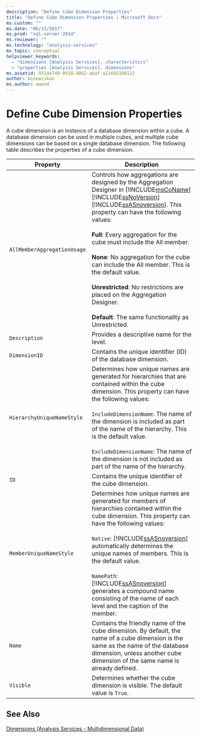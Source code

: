 ```yaml
---
description: "Define Cube Dimension Properties"
title: "Define Cube Dimension Properties | Microsoft Docs"
ms.custom: ""
ms.date: "06/13/2017"
ms.prod: "sql-server-2014"
ms.reviewer: ""
ms.technology: "analysis-services"
ms.topic: conceptual
helpviewer_keywords: 
  - "dimensions [Analysis Services], characteristics"
  - "properties [Analysis Services], dimensions"
ms.assetid: 9314e749-0918-4862-abaf-a21692188122
author: minewiskan
ms.author: owend
---
```

# Define Cube Dimension Properties
  A cube dimension is an instance of a database dimension within a cube. A database dimension can be used in multiple cubes, and multiple cube dimensions can be based on a single database dimension. The following table describes the properties of a cube dimension.  
  
|Property|Description|  
|--------------|-----------------|  
|`AllMemberAggregationUsage`|Controls how aggregations are designed by the Aggregation Designer in [!INCLUDE[msCoName](../../includes/msconame-md.md)] [!INCLUDE[ssNoVersion](../../includes/ssnoversion-md.md)] [!INCLUDE[ssASnoversion](../../includes/ssasnoversion-md.md)]. This property can have the following values:<br /><br /> **Full**: Every aggregation for the cube must include the All member.<br /><br /> **None**: No aggregation for the cube can include the All member. This is the default value.<br /><br /> **Unrestricted**: No restrictions are placed on the Aggregation Designer.<br /><br /> **Default**: The same functionality as Unrestricted.|  
|`Description`|Provides a descriptive name for the level.|  
|`DimensionID`|Contains the unique identifier (ID) of the database dimension.|  
|`HierarchyUniqueNameStyle`|Determines how unique names are generated for hierarchies that are contained within the cube dimension. This property can have the following values:<br /><br /> `IncludeDimensionName`: The name of the dimension is included as part of the name of the hierarchy. This is the default value.<br /><br /> `ExcludeDimensionName`: The name of the dimension is not included as part of the name of the hierarchy.|  
|`ID`|Contains the unique identifier of the cube dimension.|  
|`MemberUniqueNameStyle`|Determines how unique names are generated for members of hierarchies contained within the cube dimension. This property can have the following values:<br /><br /> `Native`: [!INCLUDE[ssASnoversion](../../includes/ssasnoversion-md.md)] automatically determines the unique names of members. This is the default value.<br /><br /> `NamePath`: [!INCLUDE[ssASnoversion](../../includes/ssasnoversion-md.md)] generates a compound name consisting of the name of each level and the caption of the member.|  
|`Name`|Contains the friendly name of the cube dimension. By default, the name of a cube dimension is the same as the name of the database dimension, unless another cube dimension of the same name is already defined.|  
|`Visible`|Determines whether the cube dimension is visible. The default value is `True`.|  
  
## See Also  
 [Dimensions &#40;Analysis Services - Multidimensional Data&#41;](../multidimensional-models-olap-logical-dimension-objects/dimensions-analysis-services-multidimensional-data.md)  
  
  
